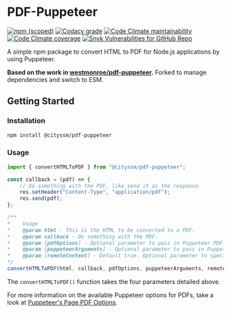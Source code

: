 # PDF-Puppeteer  

[![npm (scoped)](https://img.shields.io/npm/v/@cityssm/pdf-puppeteer)](https://www.npmjs.com/package/@cityssm/pdf-puppeteer)
[![Codacy grade](https://img.shields.io/codacy/grade/a078dd3403c646399c257ce81359df36)](https://app.codacy.com/gh/cityssm/pdf-puppeteer/dashboard?branch=master)
[![Code Climate maintainability](https://img.shields.io/codeclimate/maintainability/cityssm/pdf-puppeteer)](https://codeclimate.com/github/cityssm/pdf-puppeteer)
[![Code Climate coverage](https://img.shields.io/codeclimate/coverage/cityssm/pdf-puppeteer)](https://codeclimate.com/github/cityssm/pdf-puppeteer)
[![Snyk Vulnerabilities for GitHub Repo](https://img.shields.io/snyk/vulnerabilities/github/cityssm/pdf-puppeteer)](https://app.snyk.io/org/cityssm/project/5ca7d9e4-6a88-47dc-b792-753e6bee5c31)

A simple npm package to convert HTML to PDF for Node.js applications by using Puppeteer.

**Based on the work in [westmonroe/pdf-puppeteer](https://github.com/westmonroe/pdf-puppeteer).**
Forked to manage dependencies and switch to ESM.

## Getting Started  

### Installation  
 
```sh
npm install @cityssm/pdf-puppeteer   
```  

### Usage  

```js
import { convertHTMLToPDF } from "@cityssm/pdf-puppeteer";

const callback = (pdf) => {
    // Do something with the PDF, like send it as the response.
    res.setHeader("Content-Type", "application/pdf");
    res.send(pdf);
};

/**
*    Usage
*    @param html - This is the HTML to be converted to a PDF.
*    @param callback - Do something with the PDF.
*    @param [pdfOptions] - Optional parameter to pass in Puppeteer PDF options.
*    @param [puppeteerArguments] - Optional parameter to pass in Puppeteer arguments.
*    @param [remoteContent] - Default true. Optional parameter to specify if there is no remote content. Performance will be optimized for no remote content.
*/
convertHTMLToPDF(html, callback, pdfOptions, puppeteerArguments, remoteContent);
```

The `convertHTMLToPDF()` function takes the four parameters detailed above.

For more information on the available Puppeteer options for PDFs,
take a look at [Puppeteer's Page PDF Options](https://pptr.dev/api/puppeteer.pdfoptions).
